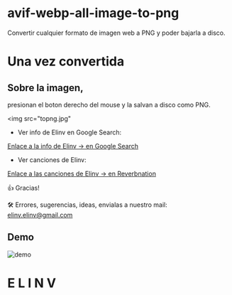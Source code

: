 # avif-webp-all-image-to-png
Convertir cualquier formato de imagen web a PNG y poder bajarla a disco.

# Una vez convertida
## Sobre la imagen, 
presionan el boton derecho del mouse
y la salvan a disco como PNG.

<img src="topng.jpg" 

- Ver info de Elinv en Google Search:

<a href="https://www.google.com.ar/search?q=elinv">
   Enlace a la info de Elinv  -> en Google Search
</a>

- Ver canciones de Elinv:

<a href="https://www.reverbnation.com/elinv">
   Enlace a las canciones de Elinv  -> en Reverbnation
</a>

👍 Gracias!

🛠️ Errores, sugerencias, ideas, envialas a nuestro mail: <elinv.elinv@gmail.com>

## 	Demo
![demo](./clipboardextendelinv.png)

# E L I N V